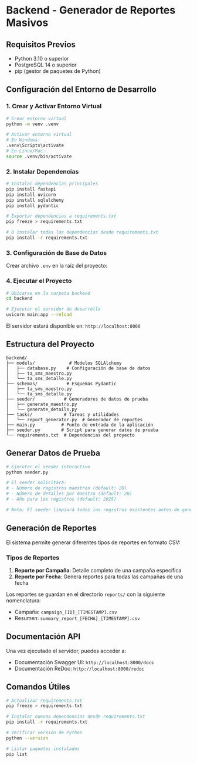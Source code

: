 # Backend - Generador de Reportes Masivos

## Requisitos Previos

- Python 3.10 o superior
- PostgreSQL 14 o superior
- pip (gestor de paquetes de Python)

## Configuración del Entorno de Desarrollo

### 1. Crear y Activar Entorno Virtual

```bash
# Crear entorno virtual
python -m venv .venv

# Activar entorno virtual
# En Windows:
.venv\Scripts\activate
# En Linux/Mac:
source .venv/bin/activate
```

### 2. Instalar Dependencias

```bash
# Instalar dependencias principales
pip install fastapi
pip install uvicorn
pip install sqlalchemy
pip install pydantic

# Exportar dependencias a requirements.txt
pip freeze > requirements.txt

# O instalar todas las dependencias desde requirements.txt
pip install -r requirements.txt
```

### 3. Configuración de Base de Datos

Crear archivo `.env` en la raíz del proyecto:

### 4. Ejecutar el Proyecto

```bash
# Ubicarse en la carpeta backend
cd backend

# Ejecutar el servidor de desarrollo
uvicorn main:app --reload
```

El servidor estará disponible en: `http://localhost:8000`

## Estructura del Proyecto

```
backend/
├── models/             # Modelos SQLAlchemy
│   ├── database.py    # Configuración de base de datos
│   ├── ta_sms_maestro.py
│   └── ta_sms_detalle.py
├── schemas/           # Esquemas Pydantic
│   ├── ta_sms_maestro.py
│   └── ta_sms_detalle.py
├── seeder/           # Generadores de datos de prueba
│   ├── generate_maestro.py
│   └── generate_details.py
├── tasks/            # Tareas y utilidades
│   └── report_generator.py  # Generador de reportes
├── main.py          # Punto de entrada de la aplicación
├── seeder.py        # Script para generar datos de prueba
└── requirements.txt  # Dependencias del proyecto
```

## Generar Datos de Prueba

```bash
# Ejecutar el seeder interactivo
python seeder.py

# El seeder solicitará:
# - Número de registros maestros (default: 20)
# - Número de detalles por maestro (default: 20)
# - Año para los registros (default: 2025)

# Nota: El seeder limpiará todos los registros existentes antes de generar nuevos datos
```

## Generación de Reportes

El sistema permite generar diferentes tipos de reportes en formato CSV:

### Tipos de Reportes
1. **Reporte por Campaña**: Detalle completo de una campaña específica
2. **Reporte por Fecha**: Genera reportes para todas las campañas de una fecha

Los reportes se guardan en el directorio `reports/` con la siguiente nomenclatura:
- Campaña: `campaign_[ID]_[TIMESTAMP].csv`
- Resumen: `summary_report_[FECHA]_[TIMESTAMP].csv`

## Documentación API

Una vez ejecutado el servidor, puedes acceder a:

- Documentación Swagger UI: `http://localhost:8000/docs`
- Documentación ReDoc: `http://localhost:8000/redoc`

## Comandos Útiles

```bash
# Actualizar requirements.txt
pip freeze > requirements.txt

# Instalar nuevas dependencias desde requirements.txt
pip install -r requirements.txt

# Verificar versión de Python
python --version

# Listar paquetes instalados
pip list
```
